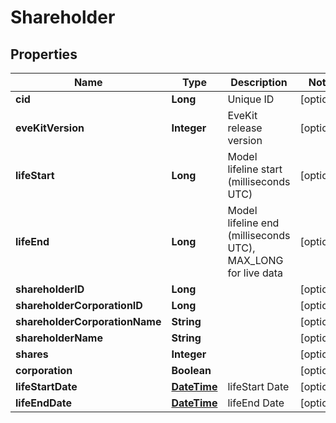 
# Shareholder

## Properties
Name | Type | Description | Notes
------------ | ------------- | ------------- | -------------
**cid** | **Long** | Unique ID |  [optional]
**eveKitVersion** | **Integer** | EveKit release version |  [optional]
**lifeStart** | **Long** | Model lifeline start (milliseconds UTC) |  [optional]
**lifeEnd** | **Long** | Model lifeline end (milliseconds UTC), MAX_LONG for live data |  [optional]
**shareholderID** | **Long** |  |  [optional]
**shareholderCorporationID** | **Long** |  |  [optional]
**shareholderCorporationName** | **String** |  |  [optional]
**shareholderName** | **String** |  |  [optional]
**shares** | **Integer** |  |  [optional]
**corporation** | **Boolean** |  |  [optional]
**lifeStartDate** | [**DateTime**](DateTime.md) | lifeStart Date |  [optional]
**lifeEndDate** | [**DateTime**](DateTime.md) | lifeEnd Date |  [optional]



